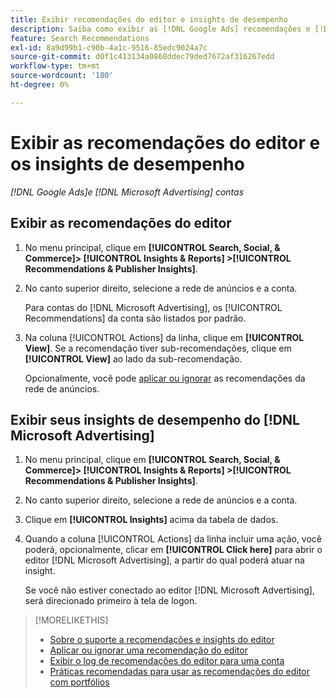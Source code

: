 ```yaml
---
title: Exibir recomendações do editor e insights de desempenho
description: Saiba como exibir as [!DNL Google Ads] recomendações e [!DNL Microsoft Advertising] informações de desempenho para suas contas de rede de anúncios.
feature: Search Recommendations
exl-id: 8a9d99b1-c90b-4a1c-9516-85edc9024a7c
source-git-commit: d0f1c413134a0868ddec79ded7672af316267edd
workflow-type: tm+mt
source-wordcount: '180'
ht-degree: 0%

---
```


# Exibir as recomendações do editor e os insights de desempenho

*[!DNL Google Ads]e [!DNL Microsoft Advertising] contas*

## Exibir as recomendações do editor

1. No menu principal, clique em **[!UICONTROL Search, Social, & Commerce]> [!UICONTROL Insights & Reports] >[!UICONTROL Recommendations & Publisher Insights]**.

1. No canto superior direito, selecione a rede de anúncios e a conta.

   Para contas do [!DNL Microsoft Advertising], os [!UICONTROL Recommendations] da conta são listados por padrão.

1. Na coluna [!UICONTROL Actions] da linha, clique em **[!UICONTROL View]**. Se a recomendação tiver sub-recomendações, clique em **[!UICONTROL View]** ao lado da sub-recomendação.

   Opcionalmente, você pode [aplicar ou ignorar](recommendation-apply-dismiss.md) as recomendações da rede de anúncios.

## Exibir seus insights de desempenho do [!DNL Microsoft Advertising]

1. No menu principal, clique em **[!UICONTROL Search, Social, & Commerce]> [!UICONTROL Insights & Reports] >[!UICONTROL Recommendations & Publisher Insights]**.

1. No canto superior direito, selecione a rede de anúncios e a conta.

1. Clique em **[!UICONTROL Insights]** acima da tabela de dados.

1. Quando a coluna [!UICONTROL Actions] da linha incluir uma ação, você poderá, opcionalmente, clicar em **[!UICONTROL Click here]** para abrir o editor [!DNL Microsoft Advertising], a partir do qual poderá atuar na insight.

   Se você não estiver conectado ao editor [!DNL Microsoft Advertising], será direcionado primeiro à tela de logon.

>[!MORELIKETHIS]
>
>* [Sobre o suporte a recomendações e insights do editor](recommendation-support.md)
>* [Aplicar ou ignorar uma recomendação do editor](recommendation-apply-dismiss.md)
>* [Exibir o log de recomendações do editor para uma conta](recommendation-view-log.md)
>* [Práticas recomendadas para usar as recomendações do editor com portfólios](recommendation-best-practices.md)
